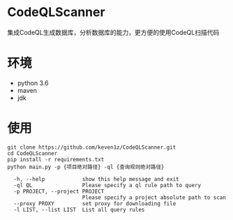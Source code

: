 # CodeQLScanner
集成CodeQL生成数据库，分析数据库的能力，更方便的使用CodeQL扫描代码
# 环境
* python 3.6
* maven
* jdk

# 使用
```shell
git clone https://github.com/keven1z/CodeQLScanner.git
cd CodeQLScanner
pip install -r requirements.txt
python main.py -p {项目绝对路径} -ql {查询规则绝对路径}
```

```
  -h, --help            show this help message and exit
  -ql QL                Please specify a ql rule path to query
  -p PROJECT, --project PROJECT
                        Please specify a project absolute path to scan
  --proxy PROXY         set proxy for downloading file
  -l LIST, --list LIST  List all query rules
```

